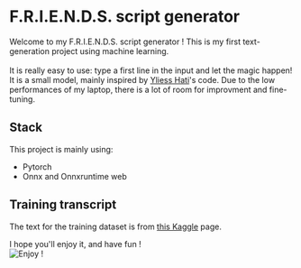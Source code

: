 # F.R.I.E.N.D.S. script generator
Welcome to my F.R.I.E.N.D.S. script generator ! This is my first text-generation project using machine learning. 
<br/><br/>It is really easy to use: type a first line in the input and let the magic happen!
<br/>It is a small model, mainly inspired by [Yliess Hati](https://github.com/yliess86)'s code. Due to the low performances of my laptop,  there is a lot of room for improvment and fine-tuning.
## Stack
This project is mainly using:
- Pytorch
- Onnx and Onnxruntime web

## Training transcript
The text for the training dataset is from [this Kaggle](https://www.kaggle.com/datasets/ryanstonebraker/friends-transcript) page.

I hope you'll enjoy it, and have fun !
<br/>
![Enjoy !](https://media.giphy.com/media/eJS4WUQ7MkNKx3qxPN/giphy.gif)
